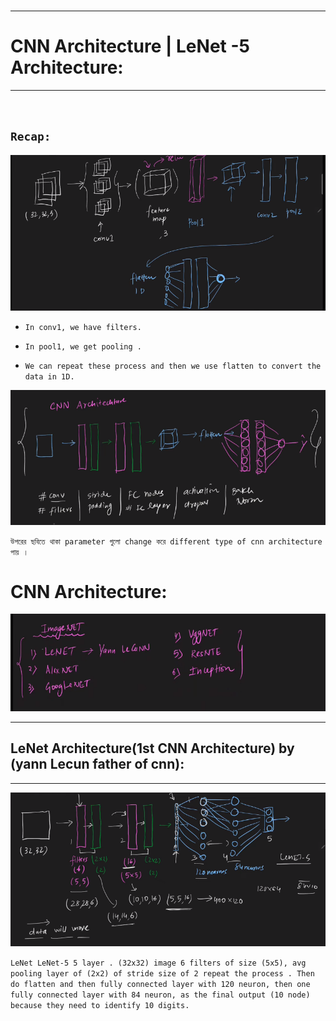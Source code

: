 
<br>

---
# CNN Architecture | LeNet -5 Architecture:
---

<br>

## `Recap: `

![Alt text](image-269.png)

- `In conv1, we have filters.`

- `In pool1, we get pooling .`

- `We can repeat these process and then we use flatten to convert the data in 1D.`

![Alt text](image-270.png)

`উপরের ছবিতে থাকা parameter গুলো change করে different type of cnn architecture পায় । `


# CNN Architecture:

![Alt text](image-271.png)


---

## LeNet Architecture(1st CNN Architecture) by (yann Lecun  father of cnn):

---

![Alt text](image-272.png)

`LeNet LeNet-5 5 layer . (32x32) image 6 filters of size (5x5), avg pooling layer of (2x2) of stride size of 2 repeat the process . Then do flatten and then fully connected layer with 120 neuron, then one fully connected layer with 84 neuron, as the final output (10 node) because they need to identify 10 digits. `






